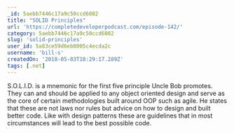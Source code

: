 ```yaml
---
_id: 5aebb7446c17a9c50ccd6082
title: "SOLID Principles"
url: 'https://completedeveloperpodcast.com/episode-142/'
category: 5aebb7446c17a9c50ccd6082
slug: 'solid-principles'
user_id: 5a83ce59d6eb0005c4ecda2c
username: 'bill-s'
createdOn: '2018-05-03T18:29:17.289Z'
tags: [.net]
---
```


S.O.L.I.D. is a mnemonic for the first five principle Uncle Bob promotes. They can and should be applied to any object oriented design and serve as the core of certain methodologies built around OOP such as agile. He states that these are not laws nor rules but advice on how to design and built better code. Like with design patterns these are guidelines that in most circumstances will lead to the best possible code.
